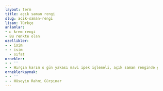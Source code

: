 ```yaml
---
layout: term
title: açık saman rengi
slug: acik-saman-rengi
lisan: Türkçe
anlamlar:
- ► krem rengi
- Bu renkte olan
ozellikler:
- - isim
- - isim
  - sıfat
ornekler:
- - ''
- - Hırçın karım o gün yakası mavi ipek işlemeli, açık saman renginde gron bir ferace giymiş…
orneklerkaynak:
- - ''
- - Hüseyin Rahmi Gürpınar
---
```

